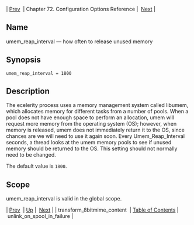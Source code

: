 | [Prev](conf.ref.transform_8bitmime_content)  | Chapter 72. Configuration Options Reference |  [Next](conf.ref.unlink_on_spool_in_failure) |

<a name="conf.ref.umem_reap_interval"></a>
## Name

umem_reap_interval — how often to release unused memory

## Synopsis

`umem_reap_interval = 1800`

<a name="idp27250704"></a>
## Description

The ecelerity process uses a memory management system called libumem, which allocates memory for different tasks from a number of pools. When a pool does not have enough space to perform an allocation, umem will request more memory from the operating system (OS); however, when memory is released, umem does not immediately return it to the OS, since chances are we will need to use it again soon. Every Umem_Reap_Interval seconds, a thread looks at the umem memory pools to see if unused memory should be returned to the OS. This setting should not normally need to be changed.

The default value is `1800`.

<a name="idp27254032"></a>
## Scope

umem_reap_interval is valid in the global scope.

| [Prev](conf.ref.transform_8bitmime_content)  | [Up](config.options.ref) |  [Next](conf.ref.unlink_on_spool_in_failure) |
| transform_8bitmime_content  | [Table of Contents](index) |  unlink_on_spool_in_failure |

